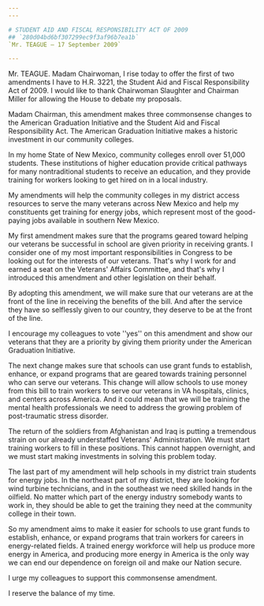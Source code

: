 ```yaml
---
---

# STUDENT AID AND FISCAL RESPONSIBILITY ACT OF 2009
## `280d04bd6bf307299ec9f3af96b7ea1b`
`Mr. TEAGUE — 17 September 2009`

---
```



Mr. TEAGUE. Madam Chairwoman, I rise today to offer the first of two 
amendments I have to H.R. 3221, the Student Aid and Fiscal 
Responsibility Act of 2009. I would like to thank Chairwoman Slaughter 
and Chairman Miller for allowing the House to debate my proposals.

Madam Chairman, this amendment makes three commonsense changes to the 
American Graduation Initiative and the Student Aid and Fiscal 
Responsibility Act. The American Graduation Initiative makes a historic 
investment in our community colleges.

In my home State of New Mexico, community colleges enroll over 51,000 
students. These institutions of higher education provide critical 
pathways for many nontraditional students to receive an education, and 
they provide training for workers looking to get hired on in a local 
industry.

My amendments will help the community colleges in my district access 
resources to serve the many veterans across New Mexico and help my 
constituents get training for energy jobs, which represent most of the 
good-paying jobs available in southern New Mexico.

My first amendment makes sure that the programs geared toward helping 
our veterans be successful in school are given priority in receiving 
grants. I consider one of my most important responsibilities in 
Congress to be looking out for the interests of our veterans. That's 
why I work for and earned a seat on the Veterans' Affairs Committee, 
and that's why I introduced this amendment and other legislation on 
their behalf.

By adopting this amendment, we will make sure that our veterans are 
at the front of the line in receiving the benefits of the bill. And 
after the service they have so selflessly given to our country, they 
deserve to be at the front of the line.

I encourage my colleagues to vote ''yes'' on this amendment and show 
our veterans that they are a priority by giving them priority under the 
American Graduation Initiative.

The next change makes sure that schools can use grant funds to 
establish, enhance, or expand programs that are geared towards training 
personnel who can serve our veterans. This change will allow schools to 
use money from this bill to train workers to serve our veterans in VA 
hospitals, clinics, and centers across America. And it could mean that 
we will be training the mental health professionals we need to address 
the growing problem of post-traumatic stress disorder.

The return of the soldiers from Afghanistan and Iraq is putting a 
tremendous strain on our already understaffed Veterans' Administration. 
We must start training workers to fill in these positions. This cannot 
happen overnight, and we must start making investments in solving this 
problem today.

The last part of my amendment will help schools in my district train 
students for energy jobs. In the northeast part of my district, they 
are looking for wind turbine technicians, and in the southeast we need 
skilled hands in the oilfield. No matter which part of the energy 
industry somebody wants to work in, they should be able to get the 
training they need at the community college in their town.

So my amendment aims to make it easier for schools to use grant funds 
to establish, enhance, or expand programs that train workers for 
careers in energy-related fields. A trained energy workforce will help 
us produce more energy in America, and producing more energy in America 
is the only way we can end our dependence on foreign oil and make our 
Nation secure.

I urge my colleagues to support this commonsense amendment.

I reserve the balance of my time.